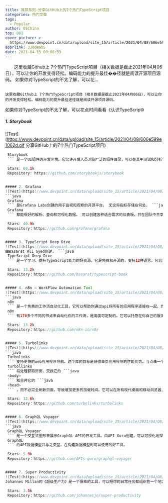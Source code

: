 ```yaml
---
title: 推荐系列-分享GitHub上的7个热门TypeScript项目
categories: 热门文章
tags:
  - Popular
author: OSChina
top: 881
cover_picture: >-
  https://www.devpoint.cn/data/upload/site_15/article/2021/04/08/606e599e1062d.gif
abbrlink: 330deab5
date: 2021-04-15 09:08:53
---
```


&emsp;&emsp;这里收藏Github上 7个热门TypeScript项目（相关数据是截止2021年04月06日），可以让你的开发变得轻松。编码能力的提升最佳��径就是阅读开源项目源码。 如果你对TypeScript的不太了解，可以花...
<!-- more -->

                                                                                                                                                                                        这里收藏Github上 7个热门TypeScript项目（相关数据是截止2021年04月06日），可以让你的开发变得轻松。编码能力的提升最佳途径就是阅读开源项目源码。 
如果你对TypeScript的不太了解，可以花点时间看看《认识TypeScript》 
 
##### 1. Storybook 
![Test](https://www.devpoint.cn/data/upload/site_15/article/2021/04/08/606e599e1062d.gif 分享GitHub上的7个热门TypeScript项目) 
 ```java 
  Storybook
  ``` 是一个UI组件的开发环境。它允许开发人员浏览广泛的组件目录，可以在其中测试和分析它的不同状态。它是为Vue、React、Angular和许多其他框架构建的。这对于测试组件及其边界情况特别有用。可以轻松地测试组件，而不需要理解任何业务逻辑。 
 
  Stars: 60.1k  
  Repository: https://github.com/storybookjs/storybook  
 
 
##### 2. Grafana 
![Test](https://www.devpoint.cn/data/upload/site_15/article/2021/04/08/606e599e1062d.gif 分享GitHub上的7个热门TypeScript项目) 
 ```java 
  Grafana
  ``` 是Grafana Labs创建的用于监视和观察的开源平台。 无论将指标存储在何处， ```java 
  Grafana
  ``` 都能很好的解析、查询和可视化数据。 可以创建各种适合需求的仪表板，并在团队中共享它们。 动态仪表板使能够创建可重复使用的仪表板，并且按指标查看日志非常简单。 
 
  Stars: 40.9k  
  Repository：https://github.com/grafana/grafana  
 
 
##### 3. TypeScript Deep Dive 
![Test](https://www.devpoint.cn/data/upload/site_15/article/2021/04/08/606e599e1062d.gif 分享GitHub上的7个热门TypeScript项目) 
由Basarat Ali Syed创建， ```java 
  TypeScript Deep Dive
  ``` 是一个学习、提升TypeScript能力的好资源。它是免费和开源的，支持12种语言。它充满了丰富的例子和提示来支持它的内容。一个有价值的明星项目！ 
 
  Stars: 13.2k  
  Repository：https://github.com/basarat/typescript-book  
 
 
##### 4. n8n — WorkFlow Automation Tool 
![Test](https://www.devpoint.cn/data/upload/site_15/article/2021/04/08/606e599e1062d.gif 分享GitHub上的7个热门TypeScript项目) 
 ```java 
  n8n
  ``` 是一个免费的工作流自动化工具，它可以帮助你通过api将所有的应用程序连接在一起，而不需要代码来共享和操作数据。 ```java 
  n8n
  ``` 有170多个不同的节点来自动化你的工作流，是高度可定制的。它可以托管在你自己的服务器上，以保护你的数据安全。出色的用户界面和交互，让你可以轻松构建工作流。 
 
  Stars: 13.2k  
  Repository：https://github.com/n8n-io/n8n  
 
 
##### 5. Turbolinks 
![Test](https://www.devpoint.cn/data/upload/site_15/article/2021/04/08/606e599e1062d.gif 分享GitHub上的7个热门TypeScript项目) 
 ```java 
  Turbolinks
  ``` 支持更快的web应用程序导航。这个库的目标是获得单页应用程序的性能优势。当点击一个链接到另一个页面， ```java 
  turbollinks
  ``` 将处理获取页面，交换它的 ```java 
  <body>
  ``` 和合并它的 ```java 
  <head>
  ``` ，而不必完全刷新页面，导致增加更多的加载时间。它可以在所有现代桌面和移动浏览器上工作，还支持移动应用程序。 
 
  Stars: 12.6k  
  Repository：https://github.com/turbolinks/turbolinks  
 
 
##### 6. GraphQL Voyager 
![Test](https://www.devpoint.cn/data/upload/site_15/article/2021/04/08/606e599e1062d.gif 分享GitHub上的7个热门TypeScript项目) 
 ```java 
  GraphQL Voyager
  ``` 是一个交互式图形来展示GraphQL API的开发工具。由API Guru创建，可以可视化地探索 ```java 
  GraphQL
  ``` 的API数据模型并与之交互。在构建数据模型时可以使用的好工具。 
 
  Stars: 5.9k  
  Repository：https://github.com/APIs-guru/graphql-voyager  
 
 
##### 7. Super Productivity 
![Test](https://www.devpoint.cn/data/upload/site_15/article/2021/04/08/606e599e1062d.gif 分享GitHub上的7个热门TypeScript项目) 
Johannes Millan的《超级生产力》是一个很棒的工具，可以把你的日常任务都组织在一个地方。简而言之，超级生产力就是待办事项清单��时��跟踪器和任务管理器。你可以整合Jira、GitHub和GitLab的任务。实际上，这将帮助你节省管理多个工具的时间，并使你能够在一个仪表板上看到什么时候需要做什么。 
 
  Stars: 3.5k  
  Repository：https://github.com/johannesjo/super-productivity  

                                        